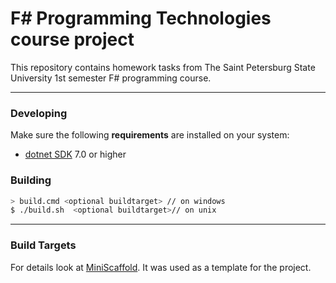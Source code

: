 # F# Programming Technologies course project

This repository contains homework tasks from The Saint Petersburg State University 1st semester F# programming course.


---

### Developing


Make sure the following **requirements** are installed on your system:

- [dotnet SDK](https://dotnet.microsoft.com/en-us/download/dotnet/7.0) 7.0 or higher


### Building


```sh
> build.cmd <optional buildtarget> // on windows
$ ./build.sh  <optional buildtarget>// on unix
```

---

### Build Targets


For details look at [MiniScaffold](https://github.com/TheAngryByrd/MiniScaffold).
It was used as a template for the project.